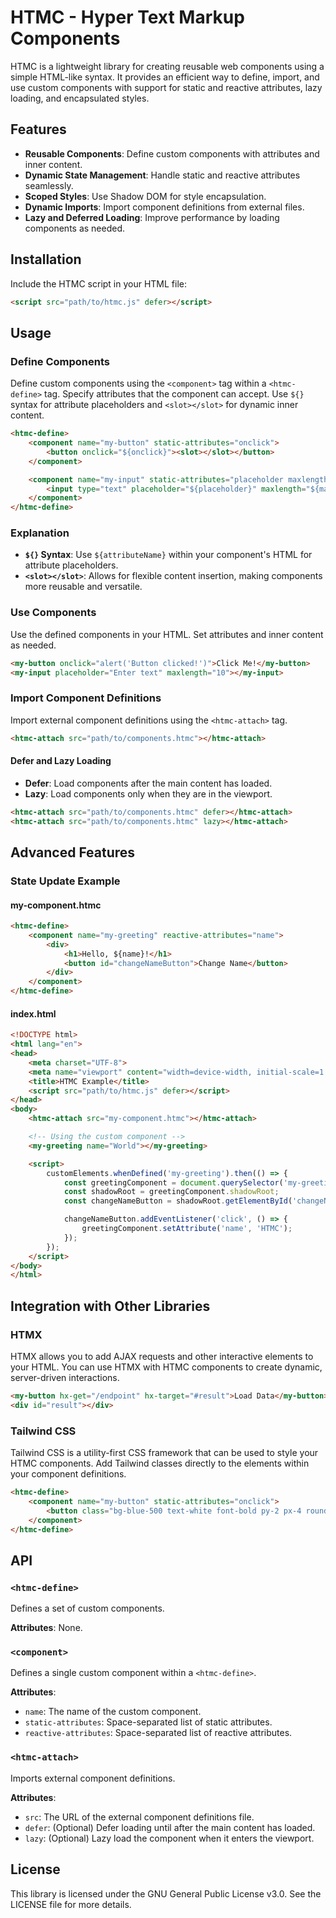 # HTMC - Hyper Text Markup Components

HTMC is a lightweight library for creating reusable web components using a simple HTML-like syntax. It provides an efficient way to define, import, and use custom components with support for static and reactive attributes, lazy loading, and encapsulated styles.

## Features

- **Reusable Components**: Define custom components with attributes and inner content.
- **Dynamic State Management**: Handle static and reactive attributes seamlessly.
- **Scoped Styles**: Use Shadow DOM for style encapsulation.
- **Dynamic Imports**: Import component definitions from external files.
- **Lazy and Deferred Loading**: Improve performance by loading components as needed.

## Installation

Include the HTMC script in your HTML file:

```html
<script src="path/to/htmc.js" defer></script>
```

## Usage

### Define Components

Define custom components using the `<component>` tag within a `<htmc-define>` tag. Specify attributes that the component can accept. Use `${}` syntax for attribute placeholders and `<slot></slot>` for dynamic inner content.

```html
<htmc-define>
    <component name="my-button" static-attributes="onclick">
        <button onclick="${onclick}"><slot></slot></button>
    </component>

    <component name="my-input" static-attributes="placeholder maxlength">
        <input type="text" placeholder="${placeholder}" maxlength="${maxlength}">
    </component>
</htmc-define>
```

### Explanation

- **`${}` Syntax**: Use `${attributeName}` within your component's HTML for attribute placeholders.
- **`<slot></slot>`**: Allows for flexible content insertion, making components more reusable and versatile.

### Use Components

Use the defined components in your HTML. Set attributes and inner content as needed.

```html
<my-button onclick="alert('Button clicked!')">Click Me!</my-button>
<my-input placeholder="Enter text" maxlength="10"></my-input>
```

### Import Component Definitions

Import external component definitions using the `<htmc-attach>` tag.

```html
<htmc-attach src="path/to/components.htmc"></htmc-attach>
```

#### Defer and Lazy Loading

- **Defer**: Load components after the main content has loaded.
- **Lazy**: Load components only when they are in the viewport.

```html
<htmc-attach src="path/to/components.htmc" defer></htmc-attach>
<htmc-attach src="path/to/components.htmc" lazy></htmc-attach>
```

## Advanced Features

### State Update Example

#### my-component.htmc

```html
<htmc-define>
    <component name="my-greeting" reactive-attributes="name">
        <div>
            <h1>Hello, ${name}!</h1>
            <button id="changeNameButton">Change Name</button>
        </div>
    </component>
</htmc-define>
```

#### index.html

```html
<!DOCTYPE html>
<html lang="en">
<head>
    <meta charset="UTF-8">
    <meta name="viewport" content="width=device-width, initial-scale=1.0">
    <title>HTMC Example</title>
    <script src="path/to/htmc.js" defer></script>
</head>
<body>
    <htmc-attach src="my-component.htmc"></htmc-attach>

    <!-- Using the custom component -->
    <my-greeting name="World"></my-greeting>

    <script>
        customElements.whenDefined('my-greeting').then(() => {
            const greetingComponent = document.querySelector('my-greeting');
            const shadowRoot = greetingComponent.shadowRoot;
            const changeNameButton = shadowRoot.getElementById('changeNameButton');

            changeNameButton.addEventListener('click', () => {
                greetingComponent.setAttribute('name', 'HTMC');
            });
        });
    </script>
</body>
</html>
```

## Integration with Other Libraries

### HTMX

HTMX allows you to add AJAX requests and other interactive elements to your HTML. You can use HTMX with HTMC components to create dynamic, server-driven interactions.

```html
<my-button hx-get="/endpoint" hx-target="#result">Load Data</my-button>
<div id="result"></div>
```

### Tailwind CSS

Tailwind CSS is a utility-first CSS framework that can be used to style your HTMC components. Add Tailwind classes directly to the elements within your component definitions.

```html
<htmc-define>
    <component name="my-button" static-attributes="onclick">
        <button class="bg-blue-500 text-white font-bold py-2 px-4 rounded" onclick="${onclick}"><slot></slot></button>
    </component>
</htmc-define>
```

## API

### `<htmc-define>`

Defines a set of custom components.

**Attributes**: None.

### `<component>`

Defines a single custom component within a `<htmc-define>`.

**Attributes**:

- `name`: The name of the custom component.
- `static-attributes`: Space-separated list of static attributes.
- `reactive-attributes`: Space-separated list of reactive attributes.

### `<htmc-attach>`

Imports external component definitions.

**Attributes**:

- `src`: The URL of the external component definitions file.
- `defer`: (Optional) Defer loading until after the main content has loaded.
- `lazy`: (Optional) Lazy load the component when it enters the viewport.

## License

This library is licensed under the GNU General Public License v3.0. See the LICENSE file for more details.
